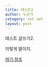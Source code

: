 ```yaml
---
title: 테스트2
author: 누군가
category: not set
layout: post
---
```


테스트 글쓰기2. 

이렇게 말이지.

[여기 참조](https://sherlock-holm.es/stories/html/spec.html)